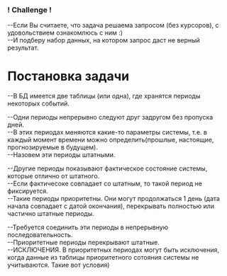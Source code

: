 ### ! Challenge !
--Если Вы считаете, что задача решаема запросом (без курсоров), с удовольствием ознакомлюсь с ним :)  
--И подберу набор данных, на котором запрос даст не верный результат.  


# Постановка задачи
--В БД имеется две таблицы (или одна), где хранятся периоды некоторых событий.

--Одни периоды непрерывно следуют друг задругом без пропуска дней.  
--В этих периодах меняются какие-то параметры системы, т.е. в каждый момент времени можно определить(прошлые, настоящие, прогнозируемые в будущем).  
--Назовем эти периоды штатными.

--Другие периоды показывают фактическое состояние системы, которые отлично от штатного.  
--Если фактичесоке совпадает со штатным, то такой период не фиксируется.  
--Такие периоды приоритетны. Они могут продолжаться 1 день (дата начала совпадает с датой окончания), перекрывать полностью или частично штатные периоды.

--Требуется соединить эти периоды в непрерывную последовательность.  
--Приоритетные периоды перекрывают штатные.  
--ИСКЛЮЧЕНИЯ. В приоритетных периодах могут быть исключения, когда данные из таблицы приоритетного сотояния системы не учитываются. Такие вот условия)
